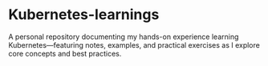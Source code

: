 # Kubernetes-learnings

A personal repository documenting my hands-on experience learning Kubernetes—featuring notes, examples, and practical exercises as I explore core concepts and best practices.
